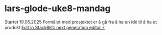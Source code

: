 # lars-glode-uke8-mandag
Startet 19.05.2025
Formålet med prosjektet er å gå fra å ha en idé til å ha et produkt
[Edit in StackBlitz next generation editor ⚡️](https://stackblitz.com/~/github.com/LarsMagneGlodedata/lars-glode-uke8-mandag)